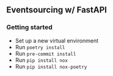 ## Eventsourcing w/ FastAPI

### Getting started
- Set up a new virtual environment
- Run `poetry install`
- Run `pre-commit install`
- Run `pip install nox`
- Run `pip install nox-poetry`
